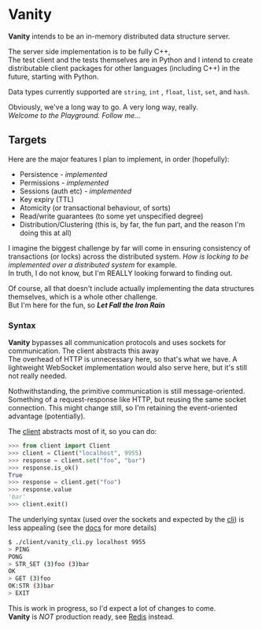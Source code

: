 # Vanity

**Vanity** intends to be an in-memory distributed data structure server.

The server side implementation is to be fully C++,  
The test client and the tests themselves are in Python and I intend to create distributable client packages for other languages (including C++) in the future, starting with Python.


Data types currently supported are ```string```, ```int``` , ```float```, ```list```, ```set```, and ```hash```.  

Obviously, we've a long way to go. A very long way, really.  
*Welcome to the Playground. Follow me...*


## Targets
Here are the major features I plan to implement, in order (hopefully):

- Persistence *- implemented* 
- Permissions *- implemented*
- Sessions (auth etc) *- implemented*
- Key expiry (TTL)
- Atomicity (or transactional behaviour, of sorts)
- Read/write guarantees (to some yet unspecified degree)
- Distribution/Clustering (this is, by far, the fun part, and the reason I'm doing this at all)

I imagine the biggest challenge by far will come in ensuring consistency of transactions (or locks) across the distributed system. *How is locking to be implemented over a distributed system* for example.  
In truth, I do not know, but I'm REALLY looking forward to finding out.


Of course, all that doesn't include actually implementing the data structures themselves, which is a whole other challenge.  
But I'm here for the fun, so ***Let Fall the Iron Rain***


### Syntax
**Vanity** bypasses all communication protocols and uses sockets for communication. The client abstracts this away  
The overhead of HTTP is unnecessary here, so that's what we have. 
A lightweight WebSocket implementation would also serve here, but it's still not really needed. 

Nothwithstanding, the primitive communication is still message-oriented. Something of a request-response like HTTP, but reusing the same socket connection. This might change still, so I'm retaining the event-oriented advantage (potentially).  


The [client](client/client_.py) abstracts most of it, so you can do:
```python
>>> from client import Client
>>> client = Client("localhost", 9955)
>>> response = client.set("foo", "bar")
>>> response.is_ok()
True
>>> response = client.get("foo")
>>> response.value
'bar'
>>> client.exit()
```

The underlying syntax (used over the sockets and expected by the [cli](client/vanity_cli.py)) is less appealing (see the [docs](docs/SYNTAX.md) for more details)
```bash
$ ./client/vanity_cli.py localhost 9955
> PING
PONG
> STR_SET (3)foo (3)bar
OK
> GET (3)foo
OK:STR (3)bar
> EXIT
```

This is work in progress, so I'd expect a lot of changes to come.  
**Vanity** is *NOT* production ready, see [Redis](https://redis.io) instead.